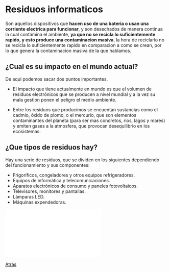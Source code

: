 # Residuos informaticos
Son aquellos dispositivos que **hacen uso de una bateria o usan una corriente electrica para funcionar**, y son desechados de manera continua la cual contamina el ambiente, **ya que no se recicla lo suficientemente rapido, y esto produce una contaminacion masiva**, la hora de reciclarlo no se recicla lo suficientemente rapido en comparacion a como se crean, por lo que genera la contaminacion masiva de la que hablamos.



## ¿Cual es su impacto en el mundo actual?
De aqui podemos sacar dos puntos importantes.
* El impacto que tiene actualmente en mundo es que el volumen de residuos electrónicos que se producen a nivel mundial y a la vez su mala gestión ponen el peligro el medio ambiente. 

* Entre los residuos que producimos se encuentan sustancias como el cadmio, óxido de plomo, o el mercurio, que son elementos contaminantes del planeta (para ser mas concretos, rios, lagos y mares) y emiten gases a la atmosfera, que provocan desequilibrio en los ecosistemas.

## ¿Que tipos de residuos hay? 
Hay una serie de residuos, que se dividen en los siguientes dependiendo del funcionamiento y sus componentes:
* Frigoríficos, congeladores y otros equipos refrigeradores.
* Equipos de informática y telecomunicaciones.
* Aparatos electrónicos de consumo y paneles fotovoltaicos.
* Televisores, monitores y pantallas.
* Lámparas LED.
* Máquinas expendedoras.

![Paises_que_reciclan](/pdfs/infografiapqr.pdf)

[Atrás](/README.md)
